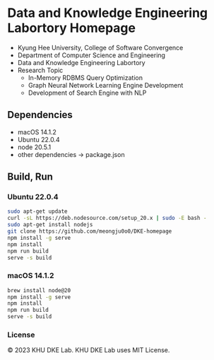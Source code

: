 # Data and Knowledge Engineering Labortory Homepage
- Kyung Hee University, College of Software Convergence
- Department of Computer Science and Engineering
- Data and Knowledge Engineering Labortory
- Research Topic
    - In-Memory RDBMS Query Optimization
    - Graph Neural Network Learning Engine Development
    - Development of Search Engine with NLP

## Dependencies
- macOS 14.1.2
- Ubuntu 22.0.4
- node 20.5.1
- other dependencies -> package.json

## Build, Run
### Ubuntu 22.0.4
```bash
sudo apt-get update
curl -sL https://deb.nodesource.com/setup_20.x | sudo -E bash -
sudo apt-get install nodejs
git clone https://github.com/meongju0o0/DKE-homepage
npm install -g serve
npm install
npm run build
serve -s build
```

### macOS 14.1.2
```zsh
brew install node@20
npm install -g serve
npm install
npm run build
serve -s build
```

### License
© 2023 KHU DKE Lab.
KHU DKE Lab uses MIT License.
